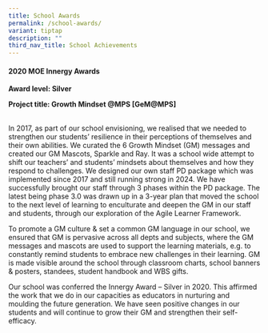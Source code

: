 ```yaml
---
title: School Awards
permalink: /school-awards/
variant: tiptap
description: ""
third_nav_title: School Achievements
---
```

<h4>2020 MOE Innergy Awards</h4>
<p><strong>Award level: Silver </strong>
</p>
<p><strong>Project title: Growth Mindset @MPS [GeM@MPS]</strong>
</p>
<p>
<br>In 2017, as part of our school envisioning, we realised that we needed
to strengthen our students’ resilience in their perceptions of themselves
and their own abilities. We curated the 6 Growth Mindset (GM) messages
and created our GM Mascots, Sparkle and Ray. It was a school wide attempt
to shift our teachers’ and students’ mindsets about themselves and how
they respond to challenges. We designed our own staff PD package which
was implemented since 2017 and still running strong in 2024. We have successfully
brought our staff through 3 phases within the PD package. The latest being
phase 3.0 was drawn up in a 3-year plan that moved the school to the next
level of learning to enculturate and deepen the GM in our staff and students,
through our exploration of the Agile Learner Framework.</p>
<p>To promote a GM culture &amp; set a common GM language in our school,
we ensured that GM is pervasive across all depts and subjects, where the
GM messages and mascots are used to support the learning materials, e.g.
to constantly remind students to embrace new challenges in their learning.
GM is made visible around the school through classroom charts, school banners
&amp; posters, standees, student handbook and WBS gifts.</p>
<p>Our school was conferred the Innergy Award – Silver in 2020. This affirmed
the work that we do in our capacities as educators in nurturing and moulding
the future generation. We have seen positive changes in our students and
will continue to grow their GM and strengthen their self-efficacy.</p>
<p></p>